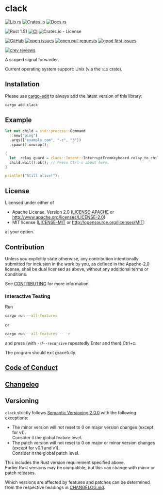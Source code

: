 # clack

[![Lib.rs](https://img.shields.io/badge/Lib.rs-*-84f)](https://lib.rs/crates/clack)
[![Crates.io](https://img.shields.io/crates/v/clack)](https://crates.io/crates/clack)
[![Docs.rs](https://docs.rs/clack/badge.svg)](https://docs.rs/clack)

![Rust 1.51](https://img.shields.io/static/v1?logo=Rust&label=&message=1.51&color=grey)
[![CI](https://github.com/Tamschi/clack/workflows/CI/badge.svg?branch=develop)](https://github.com/Tamschi/clack/actions?query=workflow%3ACI+branch%3Adevelop)
![Crates.io - License](https://img.shields.io/crates/l/clack/0.0.1)

[![GitHub](https://img.shields.io/static/v1?logo=GitHub&label=&message=%20&color=grey)](https://github.com/Tamschi/clack)
[![open issues](https://img.shields.io/github/issues-raw/Tamschi/clack)](https://github.com/Tamschi/clack/issues)
[![open pull requests](https://img.shields.io/github/issues-pr-raw/Tamschi/clack)](https://github.com/Tamschi/clack/pulls)
[![good first issues](https://img.shields.io/github/issues-raw/Tamschi/clack/good%20first%20issue?label=good+first+issues)](https://github.com/Tamschi/clack/contribute)

[![crev reviews](https://web.crev.dev/rust-reviews/badge/crev_count/clack.svg)](https://web.crev.dev/rust-reviews/crate/clack/)

A scoped signal forwarder.

Current operating system support: Unix (via the `nix` crate).

## Installation

Please use [cargo-edit](https://crates.io/crates/cargo-edit) to always add the latest version of this library:

```cmd
cargo add clack
```

## Example

```rust
let mut child = std::process::Command
  ::new("ping")
  .args(["example.com", "-c", "3"])
  .spawn().unwrap();

{
  let _relay_guard = clack::Intent::InterruptFromKeyboard.relay_to_child(&child); // <--
  child.wait().ok(); // Press Ctrl-c about here.
}

println!("Still alive!");
```

## License

Licensed under either of

- Apache License, Version 2.0
   ([LICENSE-APACHE](LICENSE-APACHE) or <http://www.apache.org/licenses/LICENSE-2.0>)
- MIT license
   ([LICENSE-MIT](LICENSE-MIT) or <http://opensource.org/licenses/MIT>)

at your option.

## Contribution

Unless you explicitly state otherwise, any contribution intentionally submitted
for inclusion in the work by you, as defined in the Apache-2.0 license, shall be
dual licensed as above, without any additional terms or conditions.

See [CONTRIBUTING](CONTRIBUTING.md) for more information.

### Interactive Testing

Run

```bash
cargo run --all-features
```

or

```bash
cargo run --all-features -- -r
```

and press (with `-r`/`--recursive` repeatedly Enter and then) Ctrl+c.

The program should exit gracefully.

## [Code of Conduct](CODE_OF_CONDUCT.md)

## [Changelog](CHANGELOG.md)

## Versioning

`clack` strictly follows [Semantic Versioning 2.0.0](https://semver.org/spec/v2.0.0.html) with the following exceptions:

- The minor version will not reset to 0 on major version changes (except for v1).  
Consider it the global feature level.
- The patch version will not reset to 0 on major or minor version changes (except for v0.1 and v1).  
Consider it the global patch level.

This includes the Rust version requirement specified above.  
Earlier Rust versions may be compatible, but this can change with minor or patch releases.

Which versions are affected by features and patches can be determined from the respective headings in [CHANGELOG.md](CHANGELOG.md).
